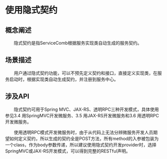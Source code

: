 # 使用隐式契约

## 概念阐述

　　隐式契约是指ServiceComb根据服务实现类自动生成的服务契约。

## 场景描述

　　用户通过隐式契约功能，可以不预先定义契约和接口，直接定义实现类，在服务启动时，根据实现类自动生成契约，并注册到服务中心。

## 涉及API

　　隐式契约可用于Spring MVC、JAX-RS、透明RPC三种开发模式，具体使用参见3.4 用SpringMVC开发微服务、3.5 用JAX-RS开发微服务和3.6 用透明RPC开发微服务。

　　使用透明RPC模式开发微服务时，由于从代码上无法分辨微服务开发人员期望如何定义契约，所以生成的契约全是POST方法，所有method的入参被包装为一个class，作为body参数传递，所以建议使用隐式契约开发provider时，选择SpringMVC或JAX-RS开发模式，可以得到完整的RESTful声明。

